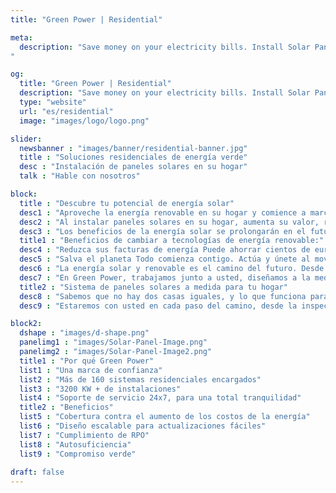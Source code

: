 ```yaml
---
title: "Green Power | Residential"

meta:
  description: "Save money on your electricity bills. Install Solar Panels on your home today! No obligation FREE survey on your home. Call +34 651 720 792 or email info@greenpwr.eu
"

og:
  title: "Green Power | Residential"
  description: "Save money on your electricity bills. Install Solar Panels on your home today! No obligation FREE survey on your home. Call +34 651 720 792 or email info@greenpwr.eu" 
  type: "website"
  url: "es/residential"
  image: "images/logo/logo.png"

slider:
  newsbanner : "images/banner/residential-banner.jpg"
  title : "Soluciones residenciales de energía verde"
  desc : "Instalación de paneles solares en su hogar"
  talk : "Hable con nosotros"

block:
  title : "Descubre tu potencial de energía solar"
  desc1 : "Aproveche la energía renovable en su hogar y comience a marcar la diferencia hoy."
  desc2 : "Al instalar paneles solares en su hogar, aumenta su valor, reduce sus facturas de energía y hace su parte en la lucha contra el cambio climático."
  desc3 : "Los beneficios de la energía solar se prolongarán en el futuro. Un sistema de energía solar residencial suele durar 25 años. La mayoría de los sistemas solares se amortizan en menos de cinco años y luego reducen drásticamente sus facturas de electricidad. Con solo instalar paneles solares en su techo, ahorra dinero en el momento en que se enciende."
  title1 : "Beneficios de cambiar a tecnologías de energía renovable:"
  desc4 : "Reduzca sus facturas de energía Puede ahorrar cientos de euros cada año alimentando su hogar con energía más barata, limpia e infinita generada por el sol."
  desc5 : "Salva el planeta Todo comienza contigo. Actúa y únete al movimiento contra nuestra crisis climática. Aléjese de los combustibles fósiles contaminantes como el carbón, el gas y el petróleo."
  desc6 : "La energía solar y renovable es el camino del futuro. Desde ahorrar dinero o reducir su huella de carbono, o ambos, la energía solar está lista para transformar nuestras vidas."
  desc7 : "En Green Power, trabajamos junto a usted, diseñamos a la medida y ofrecemos paneles solares residenciales en los techos con subsidio que mejor se adapte a sus necesidades, para que usted y su familia disfruten de los beneficios por el máximo tiempo. Eficiencia, durabilidad, servicio y valor, lo apoyamos con todo lo necesario para hacer su cambio a la energía solar: simple, conveniente y fácil."
  title2 : "Sistema de paneles solares a medida para tu hogar"
  desc8 : "Sabemos que no hay dos casas iguales, y lo que funciona para su vecino puede no funcionar para su hogar. Es por eso que trabajamos junto con usted para diseñar un sistema de paneles solares a medida en función de su consumo de energía actual. Nuestra encuesta gratuita del sitio nos permite determinar verdaderamente sus necesidades, sin utilizar planes de corte de galletas."
  desc9 : "Estaremos con usted en cada paso del camino, desde la inspección inicial hasta la instalación y el mantenimiento, evitando la jerga y brindándole la información que necesita en un idioma que comprenda."

block2:
  dshape : "images/d-shape.png"
  panelimg1 : "images/Solar-Panel-Image.png"
  panelimg2 : "images/Solar-Panel-Image2.png"
  title1 : "Por qué Green Power"
  list1 : "Una marca de confianza"
  list2 : "Más de 160 sistemas residenciales encargados"
  list3 : "3200 KW + de instalaciones"
  list4 : "Soporte de servicio 24x7, para una total tranquilidad"
  title2 : "Beneficios"
  list5 : "Cobertura contra el aumento de los costos de la energía"
  list6 : "Diseño escalable para actualizaciones fáciles"
  list7 : "Cumplimiento de RPO"
  list8 : "Autosuficiencia"
  list9 : "Compromiso verde"
    
draft: false
---
```

